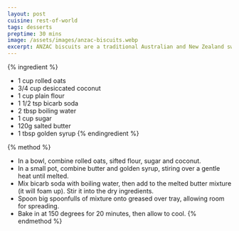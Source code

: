 ```yaml
---
layout: post
cuisine: rest-of-world
tags: desserts
preptime: 30 mins
image: /assets/images/anzac-biscuits.webp
excerpt: ANZAC biscuits are a traditional Australian and New Zealand sweet biscuit made with rolled oats, flour, coconut, sugar, butter, and golden syrup.
---
```


{% ingredient %}
- 1 cup rolled oats
- 3/4 cup desiccated coconut
- 1 cup plain flour
- 1 1/2 tsp bicarb soda
- 2 tbsp boiling water
- 1 cup sugar
- 120g salted butter
- 1 tbsp golden syrup
{% endingredient %}

{% method %}
- In a bowl, combine rolled oats, sifted flour, sugar and coconut.
- In a small pot, combine butter and golden syrup, stiring over a gentle heat until melted.
- Mix bicarb soda with boiling water, then add to the melted butter mixture (it will foam up). Stir it into the dry ingredients.
- Spoon big spoonfulls of mixture onto greased over tray, allowing room for spreading.
- Bake in at 150 degrees for 20 minutes, then allow to cool.
{% endmethod %}

